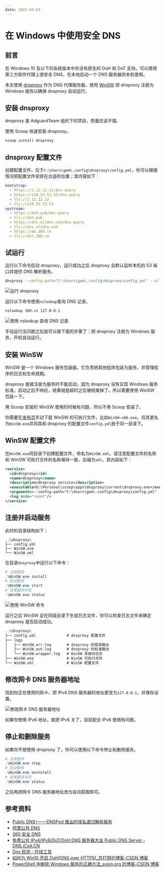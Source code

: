 ```yaml
---
date: 2023-04-03
---
```


# 在 Windows 中使用安全 DNS

## 前言

在 Windows 10 及以下的系统版本中并没有原生的 DoH 和 DoT 支持。可以使用第三方软件代理上游安全 DNS，在本地启动一个 DNS 服务器供本机使用。

本文使用 [dnsproxy](https://github.com/AdguardTeam/dnsproxy) 作为 DNS 代理服务器，使用 [WinSW](https://github.com/winsw/winsw) 把 dnsproxy 注册为 Windows 服务以确保 dnsproxy 自动运行。

## 安装 dnsproxy

dnsproxy 是 AdguardTeam 组织下的项目，质量应该不错。

使用 Scoop 快速安装 dnsproxy。

```powershell
scoop install dnsproxy
```

## dnsproxy 配置文件

创建配置文件，位于`C:\Users\gem\.config\dnsproxy\config.yml`，你可以根据情况把配置文件安排在合适的位置；其内容如下：

```yaml
bootstrap:
  - https://1.12.12.12/dns-query
  - https://120.53.53.53/dns-query
  - tls://1.12.12.12
  - tls://120.53.53.53
upstream:
  - https://doh.pub/dns-query
  - tls://dot.pub
  - https://dns.alidns.com/dns-query
  - tls://dns.alidns.com
  - https://do.360.cn
  - tls://dot.360.cn
```

## 试运行

运行以下命令启动 dnsproxy，运行成功之后 dnsproxy 会默认监听本机的 53 端口并提供 DNS 解析服务。

```bash
dnsproxy --config-path="C:\Users\gem\.config\dnsproxy\config.yml" --all-servers --cache --cache-size=1024000
```

![运行 dnsproxy](using-secure-dns-in-windows.assets/2023-04-03-23-16-17-image.png)

运行以下命令使用`nslookup`查询 DNS 记录。

```cmd
nslookup 360.cn 127.0.0.1
```

![使用 nslookup 查询 DNS 记录](using-secure-dns-in-windows.assets/2023-04-03-23-12-29-image.png)

手动运行没问题之后就可以做下面的步骤了：把 dnsproxy 注册为 Windows 服务，开机自动运行。

## 安装 WinSW

WinSW 是一个 Windows 服务包装器。它负责把其他程序包装为服务，并管理程序的日志和生命周期。

dnsproxy 直接注册为服务时不能启动，因为 dnsproxy 没有实现 Windows 服务标准，启动之后不响应，结果就是超时之后被结束掉了。所以需要使用 WinSW 包装一下。

用 Scoop 安装的 WinSW 使用的时候有问题，所以不用 Scoop 安装了。

你需要在[发布页](https://github.com/winsw/winsw/releases)手动下载 WinSW 的可执行文件，比如`WinSW-x86.exe`。将其更名为`WinSW.exe`并将其和 dnsproxy 的配置文件`config.yml`放于同一目录下。

## WinSW 配置文件

在`WinSW.exe`同目录下创建配置文件，命名为`WinSW.xml`。请注意配置文件的名称和 WinSW 可执行文件的名称保持一致，后缀为`xml`。其内容如下：

```xml
<service>
  <id>dnsproxy</id>
  <name>dnsproxy</name>
  <description>dnsproxy service</description>
  <executable>D:\Personal\scoop\apps\dnsproxy\current\dnsproxy.exe</executable>
  <arguments>--config-path="C:\Users\gem\.config\dnsproxy\config.yml" --all-servers --cache --cache-size=1024000</arguments>
  <log mode="reset"/>
</service>
```

## 注册并启动服务

此时的目录结构如下：

```text
..\dnsproxy\
├── config.yml
├── WinSW.exe
└── WinSW.xml
```

在目录`dnsproxy`中运行以下命令：

```powershell
# 注册服务
.\WinSW.exe install
# 启动服务
.\WinSW.exe start
# 查看服务状态
.\WinSW.exe status
```

![使用 WinSW 命令](using-secure-dns-in-windows.assets/2023-04-04-00-09-46-image.png)

运行之后 WinSW 会在同级目录下生成日志文件，你可以检查日志文件来确定 dnsproxy 是否启动成功。

```txt
..\dnsproxy\
├── config.yml              # dnsproxy 配置文件
├── logs
│   ├── WinSW.err.log       # dnsproxy 的错误输出
│   ├── WinSW.out.log       # dnsproxy 的标准输出
│   └── WinSW.wrapper.log   # WinSW 本身的日志
├── WinSW.exe               # WinSW 可执行文件
└── WinSW.xml               # WinSW 配置文件
```

## 修改网卡 DNS 服务器地址

找到你正在使用的网卡，把 IPv4 DNS 服务器的地址更改为`127.0.0.1`，并保存设置。

![修改网卡 DNS 服务器地址](using-secure-dns-in-windows.assets/2023-04-04-00-13-34-image.png)

如果你使用 IPv6 地址，就把 IPv6 关了，目前配合 IPv6 使用有问题。

## 停止和删除服务

如果你不想使用 dnsproxy 了，你可以使用以下命令停止和删除服务。

```powershell
# 注册服务
.\WinSW.exe stop
# 启动服务
.\WinSW.exe uninstall
# 查看服务状态
.\WinSW.exe status
```

之后再把网卡 DNS 服务器地址改为自动获取即可。

## 参考资料

- [Public DNS+——DNSPod 推出的域名递归解析服务](https://www.dnspod.cn/Products/publicdns)
- [阿里公共 DNS](https://alidns.com/)
- [360 安全 DNS](https://sdns.360.net/)
- [免费公共 IPv4/IPv6/DoT/DoH DNS 服务器大全 Public DNS Server - DNS.iCoA.CN](https://dns.icoa.cn/)
- [Dns 检测 - 在线工具](http://www.all-tool.cn/Tools/dnstest/?&rand=a0b6e8ca42ca48f4822ecf574d137c4d)
- [如何为 Win10 开启 DoH(DNS over HTTPS)\_苏打呀的博客-CSDN 博客](https://blog.csdn.net/weixin_49393427/article/details/112948712)
- [PowerShell 中删除 Windows 服务的正确方法\_sysin.org 的博客-CSDN 博客](https://blog.csdn.net/netgc/article/details/113599321)
